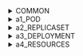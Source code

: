 <details>
<summary>COMMON</summary>

  > See kubectl version
  ```
  kubectl version --output=yaml
  ```
  > Get all contexts
  ```
  kubectl config get-contexts
  ```
  > Get current context
  ```
  kubectl config current-context
  ```
  > Switch context (for example, to use 'docker-desktop' context)
  ```
  kubectl config use-context docker-desktop
  ```

</details>

<details>
<summary>a1_POD</summary>

  > Get pods
  ```
  kubectl get pod
  ```
  > Create pod (from 'a1_pod.yaml' file)
  ```
  kubectl apply -f ~/code-doc-book/k8s/a1_pod.yaml 
  ```
  > or
  ```
  kubectl create -f ~/code-doc-book/k8s/a1_pod.yaml
  ```
  > Get a describe of pod named 'my-pod'
  ```
  kubectl describe pod my-pod
  ```
  > Clean up all the cluster
  ```
  kubectl delete pod --all
  ```

</details>

<details>
<summary>a2_REPLICASET</summary>

  > Create replicaset
  ```
  kubectl create -f a2_replicaset.yaml
  ```
  
  > or
  ```
  kubectl apply -f a2_replicaset.yaml
  ```

  > Get pods
  ```
  kubectl get pod
  ```
  
  > Scale replicaset
  ```
  kubectl scale replicaset my-replicaset --replicas 3
  ```
  
  > Get pods
  ```
  kubectl get pod
  ```
  
  > Delete pod (for example my-replicaset-pbtdm)
  ```
  kubectl delete pod my-replicaset-pbtdm
  ```
  
  > Get pods
  ```
  kubectl get pod
  ```
  
  > update replicaset template (image is getting nginx=nginx:1.13)
  ```
  kubectl set image replicaset my-replicaset nginx=nginx:1.13
  ```
  
  > Get description of replicaset
  ```
  kubectl describe replicaset my-replicaset
  ```
  
  > Get description of pod (for example my-replicaset-j746n pod)
  ```
  kubectl describe pod my-replicaset-j746n 
  ```
  
  > Delete pod (for example my-replicaset-j746n pod)
  ```
  kubectl delete pod my-replicaset-j746n
  ```
  
  > Get description of new pod (my-replicaset-rf999 pod)
  ```
  kubectl describe pod my-replicaset-rf999
  ```
  
  > clean up cluster
  ```
  kubectl delete replicaset --all
  ```
</details>

<details>
<summary>a3_DEPLOYMENT</summary>
  
  > Create deployment
  ```
  kubectl apply -f a3_deployment.yaml
  ```
  
  > Check list of pods
  ```
  kubectl get pod
  ```
  
  > Check lis of replicasets
  ```
  kubectl get replicaset
  ```
  
  > Update image version for a container from deployment (set nginx:1.13)
  ```
  kubectl set image deployment my-deployment nginx=nginx:1.13
  ```
  
  > Check list of pods
  ```
  kubectl get pod
  ```
  
  > Check if our pod has a new image (our new pod is my-deployment-f69d497d9-c4jxk)
  ```
  kubectl describe pod my-deployment-f69d497d9-c4jxk
  ```
  
  > Check replicasets
  ```
  kubectl get replicaset
  ```
  
  > Clean up a cluster
  ```
  kubectl delete deployment --all
  ```
</details>

<details>
<summary>a4_RESOURCES</summary>
  
  > Create deployment with resources
  ```
  kubectl apply -f a4_resources.yaml
  ```
  
  > Check pods
  ```
  kubectl get pod
  ```
  
  > Increase resources for deployment
  ```
  kubectl patch deployment my-deployment --patch '{"spec":{"template":{"spec":{"containers":[{"name":"nginx","resources":{"requests":{"cpu":"10"},"limits":{"cpu":"10"}}}]}}}}'
  ```
  
  > Check pods
  ```
  kubectl get pod
  ```
  
  > Check pod with PENDING status (its name is my-deployment-7f9cd6cb65-m7f87)
  ```
  kubectl describe po my-deployment-7f9cd6cb65-m7f87
  ```
  
  > and see the following:
  > Warning  FailedScheduling  108s  default-scheduler  0/1 nodes are available: 1 Insufficient cpu. preemption: 0/1 nodes are available: 1 No preemption victims found for incoming pod.
  
  > clean up cluster
  ```
  kubectl delete deployment --all
  ```
</details>

